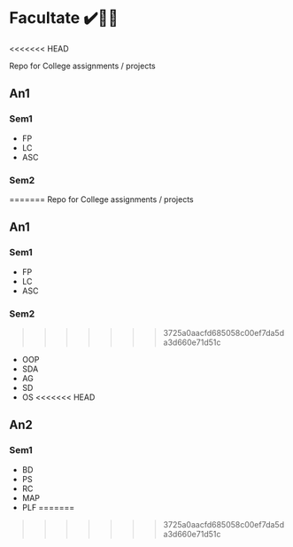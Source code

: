 # Facultate ✔️✍🏻
<<<<<<< HEAD

Repo for College assignments / projects

## An1

### Sem1

- FP
- LC
- ASC

### Sem2

=======
Repo for College assignments / projects
## An1
### Sem1
- FP
- LC
- ASC
### Sem2
>>>>>>> 3725a0aacfd685058c00ef7da5da3d660e71d51c
- OOP
- SDA
- AG
- SD
- OS
<<<<<<< HEAD

## An2

### Sem1

- BD
- PS
- RC
- MAP
- PLF
=======
>>>>>>> 3725a0aacfd685058c00ef7da5da3d660e71d51c
